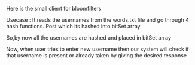 Here is the small client for bloomfilters 

Usecase :
It reads the usernames from the words.txt file and go through 4 hash functions.
Post which its hashed into bitSet array

So,by now all the usernames are hashed and placed in bitSet array 

Now, when user tries to enter new username then our system will check 
if that username is present or already taken by giving the desired response 
